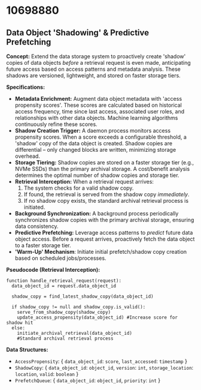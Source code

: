 # 10698880

## Data Object 'Shadowing' & Predictive Prefetching

**Concept:** Extend the data storage system to proactively create 'shadow' copies of data objects *before* a retrieval request is even made, anticipating future access based on access patterns and metadata analysis. These shadows are versioned, lightweight, and stored on faster storage tiers.

**Specifications:**

*   **Metadata Enrichment:** Augment data object metadata with 'access propensity scores'. These scores are calculated based on historical access frequency, time since last access, associated user roles, and relationships with other data objects. Machine learning algorithms continuously refine these scores.
*   **Shadow Creation Trigger:** A daemon process monitors access propensity scores. When a score exceeds a configurable threshold, a 'shadow' copy of the data object is created. Shadow copies are differential – only changed blocks are written, minimizing storage overhead.
*   **Storage Tiering:** Shadow copies are stored on a faster storage tier (e.g., NVMe SSDs) than the primary archival storage. A cost/benefit analysis determines the optimal number of shadow copies and storage tier.
*   **Retrieval Interception:** When a retrieval request arrives:
    1.  The system checks for a valid shadow copy.
    2.  If found, the retrieval is served from the shadow copy *immediately*.
    3.  If no shadow copy exists, the standard archival retrieval process is initiated.
*   **Background Synchronization:** A background process periodically synchronizes shadow copies with the primary archival storage, ensuring data consistency.
*   **Predictive Prefetching:** Leverage access patterns to *predict* future data object access. Before a request arrives, proactively fetch the data object to a faster storage tier. 
*   **'Warm-Up' Mechanism**: Initiate initial prefetch/shadow copy creation based on scheduled jobs/processes.

**Pseudocode (Retrieval Interception):**

```
function handle_retrieval_request(request):
  data_object_id = request.data_object_id
  
  shadow_copy = find_latest_shadow_copy(data_object_id)
  
  if shadow_copy != null and shadow_copy.is_valid():
    serve_from_shadow_copy(shadow_copy)
    update_access_propensity(data_object_id) #Increase score for shadow hit
  else:
    initiate_archival_retrieval(data_object_id)
    #Standard archival retrieval process
```

**Data Structures:**

*   `AccessPropensity`: { `data_object_id`: `score`, `last_accessed`: `timestamp` }
*   `ShadowCopy`: { `data_object_id`: `object_id`, `version`: `int`, `storage_location`: `location`, `valid`: `boolean` }
*   `PrefetchQueue`: { `data_object_id`: `object_id`, `priority`: `int` }